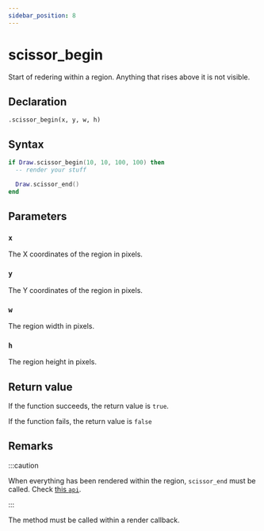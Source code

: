 ```yaml
---
sidebar_position: 8
---
```


# scissor_begin

Start of redering within a region. Anything that rises above it is not visible.

## Declaration

`.scissor_begin(x, y, w, h)`

## Syntax

```lua
if Draw.scissor_begin(10, 10, 100, 100) then
  -- render your stuff

  Draw.scissor_end()
end
```

## Parameters

### `x`

The X coordinates of the region in pixels.

### `y`

The Y coordinates of the region in pixels.

### `w`

The region width in pixels.

### `h`

The region height in pixels.

## Return value

If the function succeeds, the return value is `true`.

If the function fails, the return value is `false`

## Remarks

:::caution

When everything has been rendered within the region, `scissor_end` must be called. Check [this `api`](scissor_end).

:::

The method must be called within a render callback.
